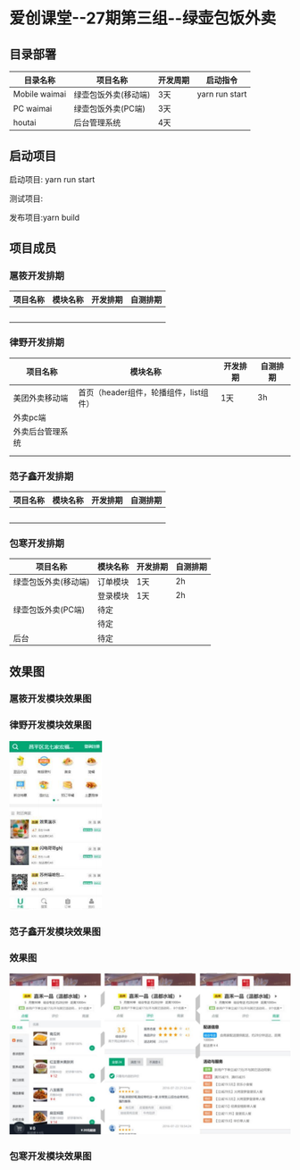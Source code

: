 # 爱创课堂--27期第三组--绿壶包饭外卖



## 目录部署

| 目录名称      | 项目名称             | 开发周期 | 启动指令 |
| ------------- | -------------------- | -------- | -------- |
| Mobile waimai | 绿壶包饭外卖(移动端) | 3天      |  yarn run start  |
| PC waimai     | 绿壶包饭外卖(PC端)   | 3天      |          |
| houtai        | 后台管理系统         | 4天      |          |

## 启动项目

启动项目: yarn run start

测试项目:

发布项目:yarn build

## 项目成员

### 扈筱开发排期

| 项目名称 | 模块名称 | 开发排期 | 自测排期 |
| -------- | -------- | -------- | -------- |
|          |          |          |          |
|          |          |          |          |
|          |          |          |          |
|          |          |          |          |
|          |          |          |          |

### 律野开发排期

| 项目名称         | 模块名称                               | 开发排期 | 自测排期 |
| ---------------- | -------------------------------------- | -------- | -------- |
| 美团外卖移动端   | 首页（header组件，轮播组件，list组件） | 1天      | 3h       |
| 外卖pc端         |                                        |          |          |
| 外卖后台管理系统 |                                        |          |          |
|                  |                                        |          |          |
|                  |                                        |          |          |

### 范子鑫开发排期

| 项目名称 | 模块名称 | 开发排期 | 自测排期 |
| -------- | -------- | -------- | -------- |
|          |          |          |          |
|          |          |          |          |
|          |          |          |          |
|          |          |          |          |
|          |          |          |          |

### 包寒开发排期

| 项目名称 | 模块名称 | 开发排期 | 自测排期 |
| -------- | -------- | -------- | -------- |
| 绿壶包饭外卖(移动端)         |    订单模块      |    1天      |    2h      |
|          |   登录模块       |      1天    |    2h      |
|  绿壶包饭外卖(PC端)        |     待定     |          |          |
|          |   待定       |          |          |
|    后台      |   待定       |          |          |

## 效果图

### 扈筱开发模块效果图

### 律野开发模块效果图

![](https://github.com/Enclosed123/Music/blob/master/img/01.png)

### 范子鑫开发模块效果图

### 效果图

![](https://github.com/Enclosed123/Music/blob/fanfan/two.png)

### 包寒开发模块效果图





